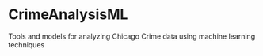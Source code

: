 # CrimeAnalysisML
Tools and models for analyzing Chicago Crime data using machine learning techniques
